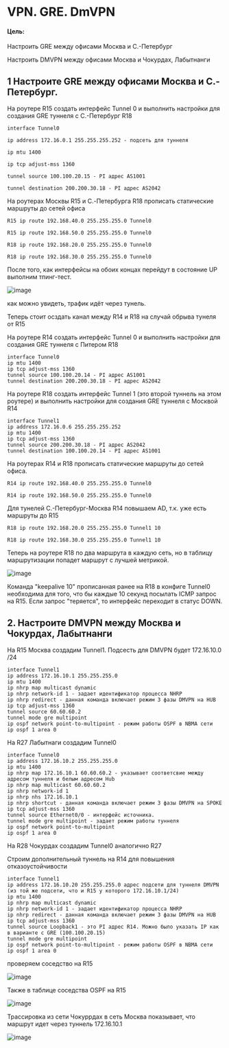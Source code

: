 # VPN. GRE. DmVPN

#### Цель:

Настроить GRE между офисами Москва и С.-Петербург

Настроить DMVPN между офисами Москва и Чокурдах, Лабытнанги


## 1  Настроите GRE между офисами Москва и С.-Петербург.

На роутере R15 создать интерфейс Tunnel 0 и выполнить настройки для создания GRE туннеля с С.-Петербург R18

    interface Tunnel0
  
    ip address 172.16.0.1 255.255.255.252 - подсеть для туннеля
  
    ip mtu 1400
  
    ip tcp adjust-mss 1360
  
    tunnel source 100.100.20.15 - PI адрес AS1001
  
    tunnel destination 200.200.30.18 - PI адрес AS2042

На роутерах Москвы R15 и C.-Петербурга R18 прописать статические маршруты до сетей офиса

    R15 ip route 192.168.40.0 255.255.255.0 Tunnel0
  
    R15 ip route 192.168.50.0 255.255.255.0 Tunnel0

    R18 ip route 192.168.20.0 255.255.255.0 Tunnel0
  
    R18 ip route 192.168.30.0 255.255.255.0 Tunnel0

После того, как интерфейсы на обоих концах перейдут в состояние UP выполним тпинг-тест.

![image](https://github.com/user-attachments/assets/7e229170-aa2b-4447-b530-9dfde66530ea)

как можно увидеть, трафик идёт через тунель.

Теперь стоит осздать канал между R14 и R18 на случай обрыва тунеля от R15

На роутере R14 создать интерфейс Tunnel 0 и выполнить настройки для создания GRE туннеля с Питером R18

    interface Tunnel0
    ip mtu 1400
    ip tcp adjust-mss 1360
    tunnel source 100.100.20.14 - PI адрес AS1001
    tunnel destination 200.200.30.18 - PI адрес AS2042

На роутере R18 создать интерфейс Tunnel 1 (это второй туннель на этом роутере) и выполнить настройки для создания GRE туннеля с Москвой R14

    interface Tunnel1
    ip address 172.16.0.6 255.255.255.252
    ip mtu 1400
    ip tcp adjust-mss 1360
    tunnel source 200.200.30.18 - PI адрес AS2042 
    tunnel destination 100.100.20.14 - PI адрес AS1001 

На роутерах R14 и R18 прописать статические маршруты до сетей офиса.

    R14 ip route 192.168.40.0 255.255.255.0 Tunnel0
    
    R14 ip route 192.168.50.0 255.255.255.0 Tunnel0

Для тунелей С.-Петербург-Москва R14 повышаем AD, т.к. уже есть маршруты до R15

    R18 ip route 192.168.20.0 255.255.255.0 Tunnel1 10

    R18 ip route 192.168.30.0 255.255.255.0 Tunnel1 10

Теперь на роутере R18 по два маршрута в каждую сеть, но в таблицу маршрутизации попадет маршрут с лучшей метрикой.

![image](https://github.com/user-attachments/assets/67c5da8e-d5d4-4d55-8ba1-7bd20229d591)

Команда "keepalive 10" прописанная ранее на R18 в конфиге Tunnel0 необходима для того, что бы каждые 10 секунд посылать ICMP запрос на R15. Если запрос "теряется", то интерфейс переходит в статус DOWN.


## 2. Настроите DMVPN между Москва и Чокурдах, Лабытнанги

На R15 Москва создадим Tunnel1. Подсесть для DMVPN будет 172.16.10.0 /24

    interface Tunnel1
    ip address 172.16.10.1 255.255.255.0 
    ip mtu 1400
    ip nhrp map multicast dynamic
    ip nhrp network-id 1 - задает идентификатор процесса NHRP
    ip nhrp redirect - данная команда включает режим 3 фазы DMVPN на HUB
    ip tcp adjust-mss 1360
    tunnel source 60.60.60.2
    tunnel mode gre multipoint
    ip ospf network point-to-multipoint - режим работы OSPF в NBMA сети
    ip ospf 1 area 0

На R27 Лабытнаги создадим Tunnel0

    interface Tunnel0
    ip address 172.16.10.2 255.255.255.0
    ip mtu 1400
    ip nhrp map 172.16.10.1 60.60.60.2 - указывает соответсвие между адресом туннеля и белым адресом Hub
    ip nhrp map multicast 60.60.60.2 
    ip nhrp network-id 1
    ip nhrp nhs 172.16.10.1
    ip nhrp shortcut - данная команда включает режим 3 фазы DMVPN на SPOKE
    ip tcp adjust-mss 1360
    tunnel source Ethernet0/0 - интерфейс источника. 
    tunnel mode gre multipoint - задает режим работы туннеля
    ip ospf network point-to-multipoint
    ip ospf 1 area 0

На R28 Чокурдах создадим Tunnel0 аналогично R27


Строим дополнительный туннель на R14 для повышения отказоустойчивости

    interface Tunnel1
    ip address 172.16.10.20 255.255.255.0 адрес подсети для туннеля DMVPN (из той же подсети, что и R15 у которого 172.16.10.1/24)
    ip mtu 1400
    ip nhrp map multicast dynamic
    ip nhrp network-id 1 - задает идентификатор процесса NHRP
    ip nhrp redirect - данная команда включает режим 3 фазы DMVPN на HUB
    ip tcp adjust-mss 1360
    tunnel source Loopback1 - это PI адрес R14. Можно было указать IP как в варианте с GRE (100.100.20.15)
    tunnel mode gre multipoint
    ip ospf network point-to-multipoint - режим работы OSPF в NBMA сети 
    ip ospf 1 area 0

проверяем соседство на R15

![image](https://github.com/user-attachments/assets/d9e0e6ff-f332-4697-8c6e-62101995335b)


Также в таблице соседства OSPF на R15

![image](https://github.com/user-attachments/assets/1c3c5bd0-e69e-4df5-b338-50cc2fff7c70)

Трассировка из сети Чокуррдах в сеть Москва показывает, что маршрут идет через туннель 172.16.10.1

![image](https://github.com/user-attachments/assets/8411a90b-4f21-4254-8ae9-d32722aa44f1)


